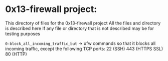 
# 0x13-firewall project:

[](https://github.com/alaahamed1/alx-system_engineering-devops/blob/master/0x13-firewall/README.md#0x13-firewall-project)

This directory of files for the 0x13-firewall project All the files and directory is described here If any file or directory that is not described may be for testing purposes

`0-block_all_incoming_traffic_but`  -> ufw commands so that it blocks all incoming traffic, except the following TCP ports: 22 (SSH) 443 (HTTPS SSL) 80 (HTTP)
